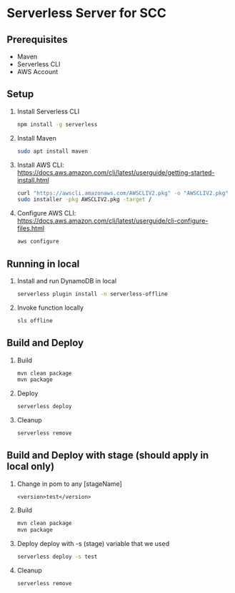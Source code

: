 # Serverless Server for SCC

## Prerequisites

* Maven
* Serverless CLI
* AWS Account

## Setup

1. Install Serverless CLI

    ```bash
    npm install -g serverless
    ```

2. Install Maven

    ```bash
    sudo apt install maven
    ```

3. Install AWS CLI: <https://docs.aws.amazon.com/cli/latest/userguide/getting-started-install.html>

    ```bash
    curl "https://awscli.amazonaws.com/AWSCLIV2.pkg" -o "AWSCLIV2.pkg"
    sudo installer -pkg AWSCLIV2.pkg -target /
    ```

4. Configure AWS CLI: <https://docs.aws.amazon.com/cli/latest/userguide/cli-configure-files.html>

    ```bash
    aws configure
    ```

## Running in local

1. Install and run DynamoDB in local

    ```bash
    serverless plugin install -n serverless-offline
    ```
    
2. Invoke function locally

    ```bash
    sls offline
    ```

## Build and Deploy

1. Build

    ```bash
    mvn clean package
    mvn package
    ```

2. Deploy

    ```bash
    serverless deploy
    ```

3. Cleanup
  
    ```bash
    serverless remove
    ```

## Build and Deploy with stage (should apply in local only)

1. Change <version> in pom to any [stageName]
   ```
   <version>test</version>
   ```
2. Build

    ```bash
    mvn clean package
    mvn package
    ```

3. Deploy
deploy with -s (stage) variable that we used

    ```bash
    serverless deploy -s test
    ```

4. Cleanup

    ```bash
    serverless remove
    ```